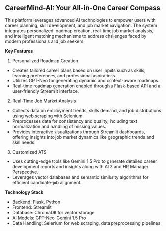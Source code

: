 ## CareerMind-AI: Your All-in-One Career Compass
This platform leverages advanced AI technologies to empower users with career planning, skill development, and job market navigation. The system integrates personalized roadmap creation, real-time job market analysis, and intelligent matching mechanisms to address challenges faced by modern professionals and job seekers.

**Key Features** 
1. Personalized Roadmap Creation
* Creates tailored career plans based on user inputs such as skills, learning preferences, and professional aspirations.
* Utilizes GPT-Neo for generating dynamic and context-aware roadmaps.
* Real-time roadmap generation enabled through a Flask-based API and a user-friendly Streamlit interface.

2. Real-Time Job Market Analysis
* Collects data on employment trends, skills demand, and job distributions using web scraping with Selenium.
* Preprocesses data for consistency and quality, including text normalization and handling of missing values.
* Provides interactive visualizations through Streamlit dashboards, offering insights into job market dynamics like geographic trends and skill needs.

3. Customized ATS 
* Uses cutting-edge tools like Gemini 1.5 Pro to generate detailed career development reports and insights along with ATS and HR Manager Perspective.
* Leverages vector databases and semantic similarity algorithms for efficient candidate-job alignment.

**Technology Stack**

* Backend: Flask, Python
* Frontend: Streamlit
* Database: ChromaDB for vector storage
* AI Models: GPT-Neo, Gemini 1.5 Pro
* Data Handling: Selenium for web scraping, data preprocessing pipelines
